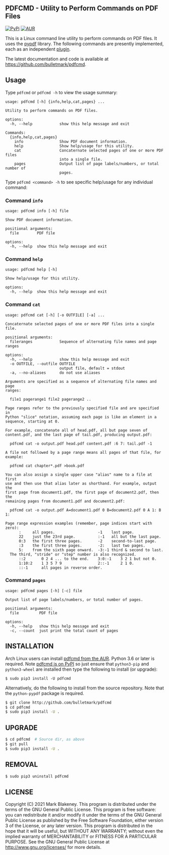 ## PDFCMD - Utility to Perform Commands on PDF Files
[![PyPi](https://img.shields.io/pypi/v/pdfcmd)](https://pypi.org/project/pdfcmd/)
[![AUR](https://img.shields.io/aur/version/pdfcmd)](https://aur.archlinux.org/packages/pdfcmd/)

This is a Linux command line utility to perform commands on PDF files.
It uses the [pypdf](https://github.com/py-pdf/pypdf) library. The
following commands are presently implemented, each as an independent
[plugin](pdfcmd/commands).

The latest documentation and code is available at
https://github.com/bulletmark/pdfcmd.

## Usage

Type `pdfcmd` or `pdfcmd -h` to view the usage summary:

```
usage: pdfcmd [-h] {info,help,cat,pages} ...

Utility to perform commands on PDF files.

options:
  -h, --help            show this help message and exit

Commands:
  {info,help,cat,pages}
    info                Show PDF document information.
    help                Show help/usage for this utility.
    cat                 Concaternate selected pages of one or more PDF files
                        into a single file.
    pages               Output list of page labels/numbers, or total number of
                        pages.
```

Type `pdfcmd <command> -h` to see specific help/usage for any
individual command:

### Command `info`

```
usage: pdfcmd info [-h] file

Show PDF document information.

positional arguments:
  file        PDF file

options:
  -h, --help  show this help message and exit
```

### Command `help`

```
usage: pdfcmd help [-h]

Show help/usage for this utility.

options:
  -h, --help  show this help message and exit
```

### Command `cat`

```
usage: pdfcmd cat [-h] [-o OUTFILE] [-a] ...

Concaternate selected pages of one or more PDF files into a single file.

positional arguments:
  fileranges            Sequence of alternating file names and page ranges

options:
  -h, --help            show this help message and exit
  -o OUTFILE, --outfile OUTFILE
                        output file, default = stdout
  -a, --no-aliases      do not use aliases

Arguments are specified as a sequence of alternating file names and page
ranges:

  file1 pagerange1 file2 pagerange2 ..

Page ranges refer to the previously specified file and are specified in
Python "slice" notation, assuming each page is like an element in a
sequence, starting at 0.

For example, concatenate all of head.pdf, all but page seven of
content.pdf, and the last page of tail.pdf, producing output.pdf:

  pdfcmd cat -o output.pdf head.pdf content.pdf :6 7: tail.pdf -1

A file not followed by a page range means all pages of that file, for
example:

  pdfcmd cat chapter*.pdf >book.pdf

You can also assign a single upper case "alias" name to a file at first
use and then use that alias later as shorthand. For example, output the
first page from document1.pdf, the first page of document2.pdf, then the
remaining pages from document1.pdf and document2.pdf:

  pdfcmd cat -o output.pdf A=document1.pdf 0 B=document2.pdf 0 A 1: B 1:

Page range expression examples (remember, page indices start with zero):
      :     all pages.                   -1    last page.
      22    just the 23rd page.          :-1   all but the last page.
      0:3   the first three pages.       -2    second-to-last page.
      :3    the first three pages.       -2:   last two pages.
      5:    from the sixth page onward.  -3:-1 third & second to last.
  The third, "stride" or "step" number is also recognized.
      ::2       0 2 4 ... to the end.    3:0:-1    3 2 1 but not 0.
      1:10:2    1 3 5 7 9                2::-1     2 1 0.
      ::-1      all pages in reverse order.
```

### Command `pages`

```
usage: pdfcmd pages [-h] [-c] file

Output list of page labels/numbers, or total number of pages.

positional arguments:
  file         PDF file

options:
  -h, --help   show this help message and exit
  -c, --count  just print the total count of pages
```

## INSTALLATION

Arch Linux users can install [pdfcmd from the
AUR](https://aur.archlinux.org/packages/pdfcmd).
Python 3.6 or later is required. Note [pdfcmd is on
PyPI](https://pypi.org/project/pdfcmd/) so just ensure that
`python3-pip` and `python3-wheel` are installed then type the following
to install (or upgrade):

```
$ sudo pip3 install -U pdfcmd
```

Alternatively, do the following to install from the source repository.
Note that the `python-pypdf` package is required.

```sh
$ git clone http://github.com/bulletmark/pdfcmd
$ cd pdfcmd
$ sudo pip3 install -U .
```

## UPGRADE

```sh
$ cd pdfcmd  # Source dir, as above
$ git pull
$ sudo pip3 install -U .
```

## REMOVAL

```sh
$ sudo pip3 uninstall pdfcmd
```

## LICENSE

Copyright (C) 2021 Mark Blakeney. This program is distributed under the
terms of the GNU General Public License.
This program is free software: you can redistribute it and/or modify it
under the terms of the GNU General Public License as published by the
Free Software Foundation, either version 3 of the License, or any later
version.
This program is distributed in the hope that it will be useful, but
WITHOUT ANY WARRANTY; without even the implied warranty of
MERCHANTABILITY or FITNESS FOR A PARTICULAR PURPOSE. See the GNU General
Public License at <http://www.gnu.org/licenses/> for more details.

<!-- vim: se ai syn=markdown: -->
